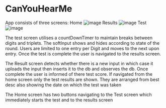 # CanYouHearMe
App consists of three screens:
Home
![image](https://github.com/E5c11/CanYouHearMe/assets/38525610/d2ba7b60-6df4-4dec-89a6-808e04c71063)
Results
![image](https://github.com/E5c11/CanYouHearMe/assets/38525610/95221bee-ac87-4ba4-9573-36fc98afb6e1)
Test
![image](https://github.com/E5c11/CanYouHearMe/assets/38525610/6b7f04e5-d034-4850-8556-8e332d75f647)

The test screen utilises a countDownTimer to maintain breaks between digits and triplets. The softInput shows and hides according to state of the round. Users are limited to one entry per Digit and moves to the next upon entry.
Once the test is complete the user is navigated to the results screen.

The Result screen detects whether there is a new input in which case it uploads the input then inserts it to the db and observes the db. Once complete the user is informed of there test score.
If navigated from the home screen only the test results are shown. They are arranged from best desc also showing the date on which the test was taken

The Home screen has two buttons navigating to the Test screen which immediately starts the test and to the results screen
